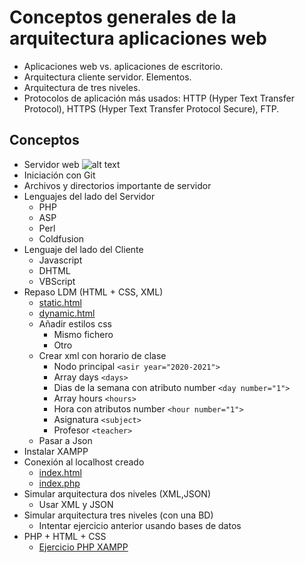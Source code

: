 # Conceptos generales de la arquitectura aplicaciones web
- Aplicaciones web vs. aplicaciones de escritorio.
- Arquitectura cliente servidor. Elementos.
- Arquitectura de tres niveles.
- Protocolos de aplicación más usados: HTTP (Hyper Text Transfer Protocol), HTTPS (Hyper Text Transfer Protocol Secure), FTP. 

## Conceptos
- Servidor web
  ![alt text](https://th.bing.com/th/id/OIP.r1_zZOhwjKkEmA0_hVJZKAHaE-?pid=Api&rs=1 "WEB SERVERS")
- Iniciación con Git
- Archivos y directorios importante de servidor
- Lenguajes del lado del Servidor
	- PHP
	- ASP
	- Perl
	- Coldfusion
- Lenguaje del lado del Cliente
	- Javascript
	- DHTML
	- VBScript
- Repaso LDM (HTML + CSS, XML)
	- [static.html](/tests/florindo/27-10-2020/static.html)
	- [dynamic.html](/tests/florindo/27-10-2020/dynamic.html)
	- Añadir estilos css
		- Mismo fichero
		- Otro
	- Crear xml con horario de clase
		- Nodo principal ``<asir year="2020-2021">``
		- Array days ``<days>``
		- Dias de la semana con atributo number ``<day number="1">``
		- Array hours ``<hours>``
		- Hora con atributos number ``<hour number="1">``
		- Asignatura ``<subject>``
		- Profesor ``<teacher>``
	- Pasar a Json
- Instalar XAMPP
- Conexión al localhost creado
  	- [index.html](/tests/florindo/27-10-2020/index.html)
  	- [index.php](/tests/florindo/27-10-2020/_index.php)
- Simular arquitectura dos niveles (XML,JSON)
	- Usar XML y JSON
- Simular arquitectura tres niveles (con una BD)
	- Intentar ejercicio anterior usando bases de datos
- PHP + HTML + CSS
	- [Ejercicio PHP XAMPP](https://www.docencia.taboadaleon.es/attachments/article/8/cuadernoActividadesEntornoPHP.pdf)